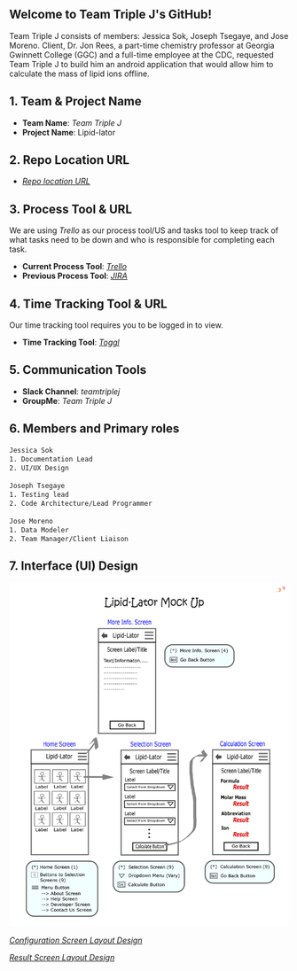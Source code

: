 ## Welcome to Team Triple J's GitHub!


Team Triple J consists of members: Jessica Sok, Joseph Tsegaye, and Jose Moreno. Client, Dr. Jon Rees, a part-time chemistry professor at Georgia Gwinnett College (GGC) and a full-time employee at the CDC, requested Team Triple J to build him an android application that would allow him to calculate the mass of lipid ions offline.


## 1. Team & Project Name 

- **Team Name**: _Team Triple J_
- **Project Name**: Lipid-lator
  
## 2. Repo Location URL

- _[Repo location URL](https://github.com/soft-eng-practicum/lipid-lator.git)_

## 3. Process Tool & URL

We are using _Trello_ as our process tool/US and tasks tool to keep track of what tasks need to be down and who is responsible for completing each task.

- **Current Process Tool**:  _<a href="https://trello.com/teamtriplej1" target="_blank">Trello</a>_
- **Previous Process Tool**:  _<a href="http://itec-gunay.duckdns.org:8080/projects/TRIP/summary" target="_blank">JIRA</a>_

## 4. Time Tracking Tool & URL

Our time tracking tool requires you to be logged in to view.

- **Time Tracking Tool**: _<a href="https://toggl.com/app/dashboard/team/2299373/period/thisWeek" target="_blank">Toggl</a>_

## 5. Communication Tools
- **Slack Channel**: _teamtriplej_
- **GroupMe**: _Team Triple J_
	 
## 6. Members and Primary roles
    Jessica Sok
    1. Documentation Lead
    2. UI/UX Design
	
	Joseph Tsegaye
	1. Testing lead
	2. Code Architecture/Lead Programmer
    
    Jose Moreno
    1. Data Modeler
    2. Team Manager/Client Liaison
   
## 7. Interface (UI) Design

![LipidLatorMockUp](MockUp/LipidLatorMockUp_PNG.png)

_<a href="https://github.com/soft-eng-practicum/lipid-lator/blob/master/Convention/ConfigurationScreenLayout.jpg" target="_blank">Configuration Screen Layout Design</a>_

_<a href="https://github.com/soft-eng-practicum/lipid-lator/blob/master/Convention/ResultScreenLayout.jpg" target="_blank">Result Screen Layout Design</a>_
